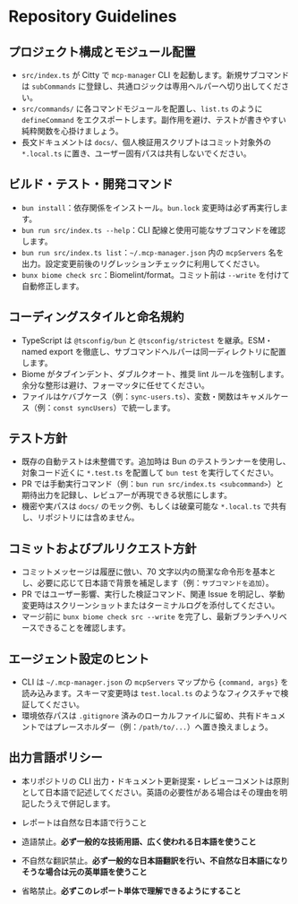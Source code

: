 # Repository Guidelines

## プロジェクト構成とモジュール配置
- `src/index.ts` が Citty で `mcp-manager` CLI を起動します。新規サブコマンドは `subCommands` に登録し、共通ロジックは専用ヘルパーへ切り出してください。
- `src/commands/` に各コマンドモジュールを配置し、`list.ts` のように `defineCommand` をエクスポートします。副作用を避け、テストが書きやすい純粋関数を心掛けましょう。
- 長文ドキュメントは `docs/`、個人検証用スクリプトはコミット対象外の `*.local.ts` に置き、ユーザー固有パスは共有しないでください。

## ビルド・テスト・開発コマンド
- `bun install`：依存関係をインストール。`bun.lock` 変更時は必ず再実行します。
- `bun run src/index.ts --help`：CLI 配線と使用可能なサブコマンドを確認します。
- `bun run src/index.ts list`：`~/.mcp-manager.json` 内の `mcpServers` 名を出力。設定変更前後のリグレッションチェックに利用してください。
- `bunx biome check src`：Biomelint/format。コミット前は `--write` を付けて自動修正します。

## コーディングスタイルと命名規約
- TypeScript は `@tsconfig/bun` と `@tsconfig/strictest` を継承。ESM・named export を徹底し、サブコマンドヘルパーは同一ディレクトリに配置します。
- Biome がタブインデント、ダブルクオート、推奨 lint ルールを強制します。余分な整形は避け、フォーマッタに任せてください。
- ファイルはケバブケース（例：`sync-users.ts`）、変数・関数はキャメルケース（例：`const syncUsers`）で統一します。

## テスト方針
- 既存の自動テストは未整備です。追加時は Bun のテストランナーを使用し、対象コード近くに `*.test.ts` を配置して `bun test` を実行してください。
- PR では手動実行コマンド（例：`bun run src/index.ts <subcommand>`）と期待出力を記録し、レビュアーが再現できる状態にします。
- 機密や実パスは `docs/` のモック例、もしくは破棄可能な `*.local.ts` で共有し、リポジトリには含めません。

## コミットおよびプルリクエスト方針
- コミットメッセージは履歴に倣い、70 文字以内の簡潔な命令形を基本とし、必要に応じて日本語で背景を補足します（例：`サブコマンドを追加`）。
- PR ではユーザー影響、実行した検証コマンド、関連 Issue を明記し、挙動変更時はスクリーンショットまたはターミナルログを添付してください。
- マージ前に `bunx biome check src --write` を完了し、最新ブランチへリベースできることを確認します。

## エージェント設定のヒント
- CLI は `~/.mcp-manager.json` の `mcpServers` マップから `{command, args}` を読み込みます。スキーマ変更時は `test.local.ts` のようなフィクスチャで検証してください。
- 環境依存パスは `.gitignore` 済みのローカルファイルに留め、共有ドキュメントではプレースホルダー（例：`/path/to/...`）へ置き換えましょう。

## 出力言語ポリシー
- 本リポジトリの CLI 出力・ドキュメント更新提案・レビューコメントは原則として日本語で記述してください。英語の必要性がある場合はその理由を明記したうえで併記します。

- レポートは自然な日本語で行うこと
- 造語禁止。**必ず一般的な技術用語、広く使われる日本語を使うこと**
- 不自然な翻訳禁止。**必ず一般的な日本語翻訳を行い、不自然な日本語になりそうな場合は元の英単語を使うこと**
- 省略禁止。**必ずこのレポート単体で理解できるようにすること**
